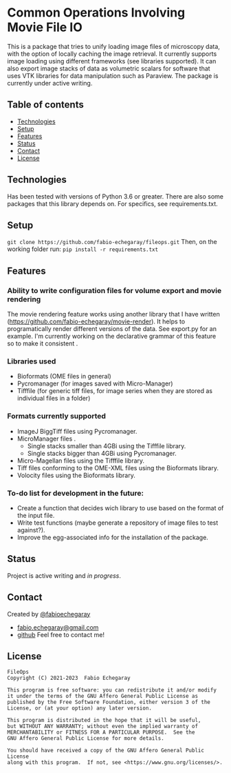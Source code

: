 # Common Operations Involving Movie File IO
This is a package that tries to unify loading image files of microscopy data, 
with the option of locally caching the image retrieval.
It currently supports image loading using different frameworks (see libraries supported).
It can also export image stacks of data as volumetric scalars for software that uses VTK libraries for data manipulation such as Paraview.
The package is currently under active writing.

## Table of contents
* [Technologies](#technologies)
* [Setup](#setup)
* [Features](#features)
* [Status](#status)
* [Contact](#contact)
* [License](#license)

## Technologies
Has been tested with versions of Python 3.6 or greater. 
There are also some packages that this library depends on. 
For specifics, see requirements.txt.

## Setup
`git clone https://github.com/fabio-echegaray/fileops.git`
Then, on the working folder run: `pip install -r requirements.txt`
    

## Features
### Ability to write configuration files for volume export and movie rendering
The movie rendering feature works using another library that I have written (https://github.com/fabio-echegaray/movie-render).
It helps to programatically render different versions of the data.
See export.py for an example.
I'm currently working on the declarative grammar of this feature so to make it consistent .

### Libraries used
* Bioformats (OME files in general)
* Pycromanager (for images saved with Micro-Manager)
* Tifffile (for generic tiff files, for image series when they are stored as individual files in a folder)

### Formats currently supported
* ImageJ BiggTiff files using Pycromanager.
* MicroManager files .
  - Single stacks smaller than 4GBi using the Tifffile library.
  - Single stacks bigger than 4GBi using Pycromanager.
* Micro-Magellan files using the Tifffile library.
* Tiff files conforming to the OME-XML files using the Bioformats library.
* Volocity files using the Bioformats library.

### To-do list for development in the future:
* Create a function that decides wich library to use based on the format of the input file.
* Write test functions (maybe generate a repository of image files to test against?).
* Improve the egg-associated info for the installation of the package.

## Status
Project is active writing and _in progress_.

## Contact
Created by [@fabioechegaray](https://twitter.com/fabioechegaray)
* [fabio.echegaray@gmail.com](mailto:fabio.echegaray@gmail.com)
* [github](https://github.com/fabio-echegaray)
Feel free to contact me!

## License
    FileOps
    Copyright (C) 2021-2023  Fabio Echegaray

    This program is free software: you can redistribute it and/or modify
    it under the terms of the GNU Affero General Public License as
    published by the Free Software Foundation, either version 3 of the
    License, or (at your option) any later version.

    This program is distributed in the hope that it will be useful,
    but WITHOUT ANY WARRANTY; without even the implied warranty of
    MERCHANTABILITY or FITNESS FOR A PARTICULAR PURPOSE.  See the
    GNU Affero General Public License for more details.

    You should have received a copy of the GNU Affero General Public License
    along with this program.  If not, see <https://www.gnu.org/licenses/>.
